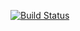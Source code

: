 [![Build Status](https://travis-ci.org/Azdle/testing-rust-app.svg)](https://travis-ci.org/Azdle/testing-rust-app)